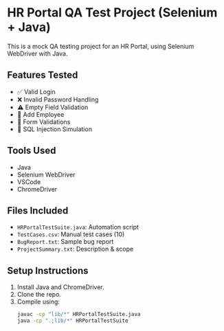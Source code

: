 # HR Portal QA Test Project (Selenium + Java)

This is a mock QA testing project for an HR Portal, using Selenium WebDriver with Java.

## Features Tested
- ✅ Valid Login
- ❌ Invalid Password Handling
- ⚠️ Empty Field Validation
- 👥 Add Employee
- 🧹 Form Validations
- 🚨 SQL Injection Simulation

## Tools Used
- Java
- Selenium WebDriver
- VSCode
- ChromeDriver

## Files Included
- `HRPortalTestSuite.java`: Automation script
- `TestCases.csv`: Manual test cases (10)
- `BugReport.txt`: Sample bug report
- `ProjectSummary.txt`: Description & scope

## Setup Instructions
1. Install Java and ChromeDriver.
2. Clone the repo.
3. Compile using:
   ```bash
   javac -cp "lib/*" HRPortalTestSuite.java
   java -cp ".;lib/*" HRPortalTestSuite

